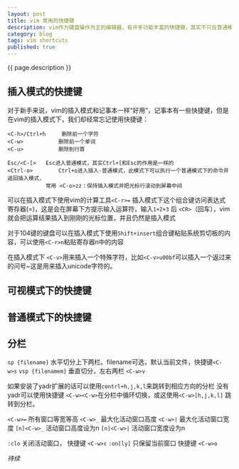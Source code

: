```yaml
---
layout: post
title: vim 常用的快捷键
description: vim作为键盘操作为主的编辑器，有许多功能丰富的快捷键，其实不只在普通模式下有快捷键，其实在插入模式下也有一些有用的快捷键...
category: blog
tags: vim shortcuts
published: true
---
```


{{ page.description }} 

## 插入模式的快捷键 ##
对于新手来说，vim的插入模式和记事本一样“好用”，记事本有一些快捷键，但是在vim的插入模式下，我们却经常忘记使用快捷键：

```
<C-h>/Ctrl+h	 删除前一个字符
<C-w>			删除前一个单词
<C-u>			删除到行首

Esc/<C-[>	Esc进入普通模式，其实Ctrl+[和Esc的作用是一样的
<Ctrl-o>		Ctrl+o进入插入-普通模式，此模式下可以执行一个普通模式下的命令并返回插入模式，
			常用 <C-o>zz：保持插入模式并把光标行滚动到屏幕中间
```
可以在插入模式下使用vim的计算工具```<C-r>=``` 插入模式下这个组合键访问表达式寄存器(=)，这是会在屏幕下方提示输入运算符，输入```1+2+3``` 后 ```<CR>```（回车），vim就会把运算结果插入到刚刚的光标位置，并且仍然是插入模式

对于104键的键盘可以在插入模式下使用```Shift+insert```组合键粘贴系统剪切板的内容，可以使用```<C-r>n```粘贴寄存器n中的内容

在插入模式下 ```<C-v>```用来插入一个特殊字符，比如```<C-v>u00bf```可以插入一个返过来的问号~这是用来插入unicode字符的。

## 可视模式下的快捷键 ##

## 普通模式下的快捷键 ##

## 分栏 ##
```sp {filename}``` 水平切分上下两栏。filename可选，默认当前文件，快捷键```<C-w>s```
```vsp {filenamem}``` 垂直切分，左右两栏 ```<C-w>v```

如果安装了yadr扩展的话可以使用```contrl+h,j,k,l```来跳转到相应方向的分栏
没有yadr可以使用快捷键 ```<C-w><C-w>```在分栏中循环切换，或这使用```<C-w>[h,j,k,l]``` 跳转到分栏。


```<C-w>=``` 所有窗口等宽等高
```<C-w>_``` 最大化活动窗口高度
```<C-w>|``` 最大化活动窗口宽度
```[n]<C-w>_``` 活动窗口高度设为n
```[n]<C-w>|``` 活动窗口宽度设为n

```:clo``` 关闭活动窗口， 快捷键 ```<C-w>c```
```:on[ly]``` 只保留当前窗口   快捷键 ```<C-w>o```

*待续*